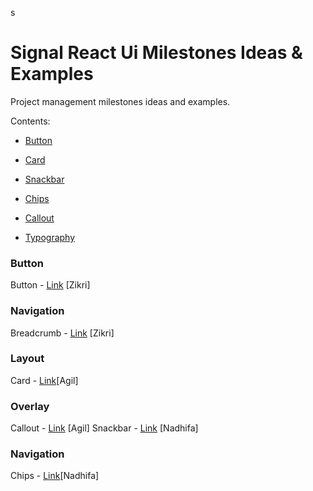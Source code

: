 s
  

# Signal React Ui Milestones Ideas & Examples

  

  

Project management milestones ideas and examples.

  

  

Contents:

  

* [Button](#Button)
  

* [Card](#Card)

* [Snackbar](#Overlay)

* [Chips](#Navigation)

* [Callout](#Overlay)

* [Typography](#Typography)

  

  

### Button
Button - [Link](https://gitlab.com/rndDesto/signal-react-ui-intern/-/milestones/1) [Zikri]

### Navigation
Breadcrumb - [Link](https://gitlab.com/rndDesto/signal-react-ui-intern/-/milestones/1) [Zikri]

  
### Layout
Card - [Link](https://gitlab.com/rndDesto/signal-react-ui-intern/-/milestones/5)[Agil]


### Overlay
Callout - [Link](https://gitlab.com/rndDesto/signal-react-ui-intern/-/milestones/4)  [Agil]
Snackbar - [Link](https://gitlab.com/rndDesto/signal-react-ui-intern/-/milestones/6) [Nadhifa]

### Navigation
Chips - [Link](https://gitlab.com/rndDesto/signal-react-ui-intern/-/milestones/3)[Nadhifa]
